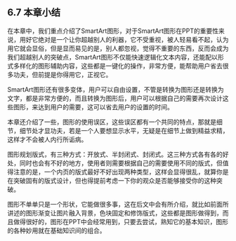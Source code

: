 ## **6.7**  **本章小结**

在本章中，我们重点介绍了SmartArt图形，对于SmartArt图形在PPT的重要性来说，用好它绝对是一个让你超越别人的利器，它不受重视，被人轻易看不起，认为用它就会显俗，但是显而易见的是，别人都忽视，觉得不重要的东西，反而会成为我们超越别人的突破点，SmartArt图形不仅能快速逻辑化文本内容，还能配以形式多样化的图形辅助内容，这些都是一键化的操作，非常方便，能帮助用户省去很多功夫，但前提是你得用它，正视它。

SmartArt图形还有很多变体，用户可以自由设置，不管是转换为图形还是转换为文字，都是非常方便的，而且转换为图形后，用户可以根据自己的需要再次设计这些图形，来达到用户的需要，这可以省去用户的设置的时间。

本章还介绍了一些，图形的使用误区，这些误区都有一个共同的特点，那就是细节，细节处才显功夫，若是一个人要想显示水平，无疑是在细节上做到精益求精，这样才不会被人内行所诟病。

图形规划版式，有三种方式：开放式、半封闭式、封闭式。这三种方式各有各的好处，同时也会有不好的地方，使用者则需要根据自己的需要使用不同的版式，但值得注意的是，一个内页的版式最好不好出现两种类型，这样会显得很乱，就算你是在突破固有的版式设计，但也得提前考虑一下你的观众是否能够接受你的这种突破。

图形不单单只是一个形状，它能做很多事，这在后文中会有所介绍，就比如前面所讲述的图形渐变让图片融入背景，色块固定和修饰版式，这些都是图形做得到，而且做得很好的，图形在PPT中会经常用到，只要去尝试，熟知它的基本知识，图形的各种妙用就在基础知识间的组合。